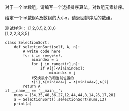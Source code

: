 对于一个int数组，请编写一个选择排序算法，对数组元素排序。

给定一个int数组A及数组的大小n，请返回排序后的数组。

测试样例：
[1,2,3,5,2,3],6  
[1,2,2,3,3,5]  

```
class SelectionSort:
    def selectionSort(self, A, n):
        # write code here
        for i in range(n):
            minindex = i
            for j in range(i+1,n):
                if A[j]<A[minindex]:
                    minindex = j 
            #交换最小的和当前位置的
            A[i],A[minindex] = A[minindex],A[i]
        return A
if __name__ == '__main__':
    nums = [54,35,48,36,27,12,44,44,8,14,26,17,28]
    a = SelectionSort().selectionSort(nums,13)
    print(a)
```
